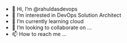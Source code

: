 - 👋 Hi, I’m @rahuldasdevops
- 👀 I’m interested in DevOps Solution Architect
- 🌱 I’m currently learning cloud
- 💞️ I’m looking to collaborate on ...
- 📫 How to reach me ...

<!---
rahuldasdevops/rahuldasdevops is a ✨ special ✨ repository because its `README.md` (this file) appears on your GitHub profile.
You can click the Preview link to take a look at your changes.
--->
